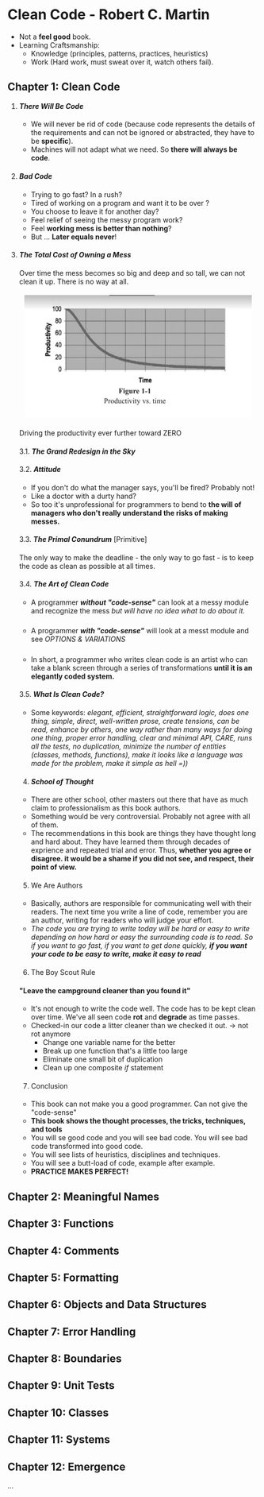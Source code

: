 # Clean Code - Robert C. Martin

   - Not a **feel good** book.
   - Learning Craftsmanship:
      - Knowledge (principles, patterns, practices, heuristics)
      - Work (Hard work, must sweat over it, watch others fail).

## Chapter 1: Clean Code

   1. ***There Will Be Code***
   
      ####
      -  We will never be rid of code (because code represents the details of the requirements and can not be ignored or abstracted, they have to be **specific**).
      -  Machines will not adapt what we need. So **there will always be code**.
      ####
   
   2. ***Bad Code***

      ####
      - Trying to go fast? In a rush?
      - Tired of working on a program and want it to be over ?
      - You choose to leave it for another day? 
      - Feel relief of seeing the messy program work?
      - Feel **working mess is better than nothing**?
      - But ... **Later equals never**!
      ####
   
   3. ***The Total Cost of Owning a Mess***

      ####
      Over time the mess becomes so big and deep and so tall, we can not clean it up. There is no way at all.
      ####

      <p align="center">
         <img src="images/chapter1/image1.png" />  
      </p> 

      ####
      Driving the productivity ever further toward ZERO
      ####

      3.1. ***The Grand Redesign in the Sky***
      ####
      3.2. ***Attitude***
      
      ####
      - If you don't do what the manager says, you'll be fired? Probably not!
      - Like a doctor with a durty hand? 
      - So too it's unprofessional for programmers to bend to **the will of managers who don't really understand the risks of making messes.**
      ####

      3.3. ***The Primal Conundrum*** [Primitive]
      ####
      The only way to make the deadline - the only way to go fast - is to keep the code as clean as possible at all times.
      ####

      3.4. ***The Art of Clean Code***
      ####
      - A programmer ***without "code-sense"*** can look at a messy module and recognize the mess *but will have no idea what to do about it.*
      #####
      - A programmer ***with "code-sense"*** will look at a messt module and see *OPTIONS & VARIATIONS*
      #####
      - In short, a programmer who writes clean code is an artist who can take a blank screen through a series of transformations **until it is an elegantly coded system.**
      ####

      3.5. ***What Is Clean Code?***
      ####
      - Some keywords: *elegant, efficient, straightforward logic, does one thing, simple, direct, well-written prose, create tensions, can be read, enhance by others, one way rather than many ways for doing one thing, proper error handling, clear and minimal API, CARE, runs all the tests, no duplication, minimize the number of entities (classes, methods, functions), make it looks like a language was made for the problem, make it simple as hell =))*
      ####

      4. ***School of Thought***
      ####
      - There are other school, other masters out there that have as much claim to professionalism as this book authors.
      - Something would be very controversial. Probably not agree with all of them.
      - The recommendations in this book are things they have thought long and hard about. They have learned them through decades of exprience and repeated trial and error. Thus, **whether you agree or disagree. it would be a shame if you did not see, and respect, their point of view.**
      ####

      5. We Are Authors
      ####
      - Basically, authors are responsible for communicating well with their readers. The next time you write a line of code, remember you are an author, writing for readers who will judge your effort.
      - *The code you are trying to write today will be hard or easy to write depending on how hard or easy the surrounding code is to read. So if you want to go fast, if you want to get done quickly, **if you want your code to be easy to write, make it easy to read***
      ####

      6. The Boy Scout Rule
      ####
      **"Leave the campground cleaner than you found it"**
      ####
      - It's not enough to write the code well. The code has to be kept clean over time. We've all seen code **rot** and **degrade** as time passes.
      - Checked-in our code a litter cleaner than we checked it out. -> not rot anymore
         - Change one variable name for the better
         - Break up one function that's a little too large
         - Eliminate one small bit of duplication
         - Clean up one composite *if* statement
      ####

      7. Conclusion
      ####
      - This book can not make you a good programmer. Can not give the "code-sense"
      - **This book shows the thought processes, the tricks, techniques, and tools**
      - You will se good code and you will see bad code. You will see bad code transformed into good code.
      - You will see lists of heuristics, disciplines and techniques.
      - You will see a butt-load of code, example after example.
      - **PRACTICE MAKES PERFECT!**
      ####
 
## Chapter 2: Meaningful Names

## Chapter 3: Functions

## Chapter 4: Comments

## Chapter 5: Formatting

## Chapter 6: Objects and Data Structures

## Chapter 7: Error Handling

## Chapter 8: Boundaries

## Chapter 9: Unit Tests

## Chapter 10: Classes

## Chapter 11: Systems

## Chapter 12: Emergence

...